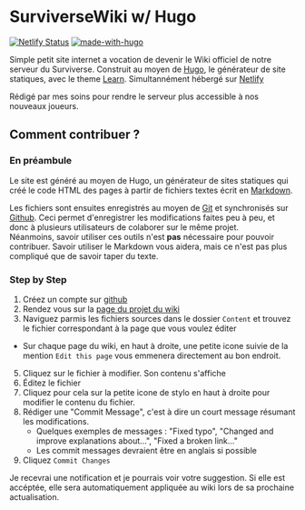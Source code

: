 # SurviverseWiki w/ Hugo
[![Netlify Status](https://api.netlify.com/api/v1/badges/20ddc672-4ea6-4252-be11-93eeae381689/deploy-status)](https://app.netlify.com/sites/surviverse/deploys)
[![made-with-hugo](https://img.shields.io/badge/Made%20with-Hugo-ed333b.svg)](https://www.gohugo.io/)

Simple petit site internet a vocation de devenir le Wiki officiel de notre serveur du Surviverse.
Construit au moyen de [Hugo](https://gohugo.io), le générateur de site statiques, avec le theme [Learn](https://learn.netifly.app).
Simultannément hébergé sur [Netlify](https://netlify.app)

Rédigé par mes soins pour rendre le serveur plus accessible à nos nouveaux joueurs.

## Comment contribuer ?
### En préambule
Le site est généré au moyen de Hugo, un générateur de sites statiques qui créé le code HTML des pages à partir de fichiers textes écrit en [Markdown](https://www.markdownguide.org/getting-started/).

Les fichiers sont ensuites enregistrés au moyen de [Git](https://fr.wikipedia.org/wiki/Git) et synchronisés sur [Github](http://github.com). Ceci permet d'enregistrer les modifications faites peu à peu, et donc à plusieurs utilisateurs de colaborer sur le même projet.  
Néanmoins, savoir utiliser ces outils n'est **pas** nécessaire pour pouvoir contribuer. Savoir utiliser le Markdown vous aidera, mais ce n'est pas plus compliqué que de savoir taper du texte.

### Step by Step
1. Créez un compte sur [github](http://github.com)
2. Rendez vous sur la [page du projet du wiki](https://github.com/jabossu/surviversewiki-hugo/)
3. Naviguez parmis les fichiers sources dans le dossier `Content` et trouvez le fichier correspondant à la page que vous voulez éditer
  - Sur chaque page du wiki, en haut à droite, une petite icone suivie de la mention `Edit this page` vous emmenera directement au bon endroit.
5. Cliquez sur le fichier à modifier. Son contenu s'affiche
6. Éditez le fichier
  1. Cliquez pour cela sur la petite icone de stylo en haut à droite pour modifier le contenu du fichier.
  2. Rédiger une "Commit Message", c'est à dire un court message résumant les modifications.
     - Quelques exemples de messages : "Fixed typo", "Changed and improve explanations about…", "Fixed a broken link…"
     - Les commit messages devraient être en anglais si possible
  4. Cliquez `Commit Changes`

Je recevrai une notification et je pourrais voir votre suggestion. Si elle est accéptée, elle sera automatiquement appliquée au wiki lors de sa prochaine actualisation.
